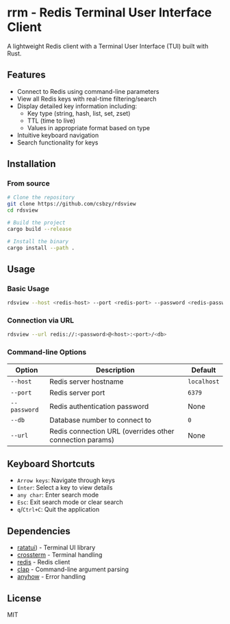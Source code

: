# rrm - Redis Terminal User Interface Client

A lightweight Redis client with a Terminal User Interface (TUI) built with Rust.

## Features
- Connect to Redis using command-line parameters
- View all Redis keys with real-time filtering/search
- Display detailed key information including:
  - Key type (string, hash, list, set, zset)
  - TTL (time to live)
  - Values in appropriate format based on type
- Intuitive keyboard navigation
- Search functionality for keys

## Installation

### From source
```bash
# Clone the repository
git clone https://github.com/csbzy/rdsview
cd rdsview

# Build the project
cargo build --release

# Install the binary
cargo install --path .
```

## Usage

### Basic Usage
```bash
rdsview --host <redis-host> --port <redis-port> --password <redis-password> --db <database-number>
```

### Connection via URL
```bash
rdsview --url redis://:<password>@<host>:<port>/<db>
```

### Command-line Options
| Option | Description | Default |
|--------|-------------|---------|
| `--host` | Redis server hostname | `localhost` |
| `--port` | Redis server port | `6379` |
| `--password` | Redis authentication password | None |
| `--db` | Database number to connect to | `0` |
| `--url` | Redis connection URL (overrides other connection params) | None |

## Keyboard Shortcuts
- `Arrow keys`: Navigate through keys
- `Enter`: Select a key to view details
- `any char`: Enter search mode
- `Esc`: Exit search mode or clear search
- `q`/`Ctrl+C`: Quit the application

## Dependencies
- [ratatui](https://github.com/ratatui/ratatui)) - Terminal UI library
- [crossterm](https://github.com/crossterm-rs/crossterm) - Terminal handling
- [redis](https://github.com/mitsuhiko/redis-rs) - Redis client
- [clap](https://github.com/clap-rs/clap) - Command-line argument parsing
- [anyhow](https://github.com/dtolnay/anyhow) - Error handling

## License
MIT
